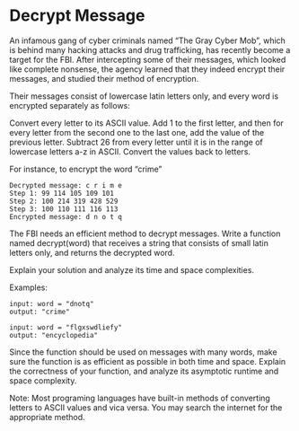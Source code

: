 # Decrypt Message

An infamous gang of cyber criminals named “The Gray Cyber Mob”, which is behind many hacking attacks and drug trafficking, has recently become a target for the FBI. After intercepting some of their messages, which looked like complete nonsense, the agency learned that they indeed encrypt their messages, and studied their method of encryption.

Their messages consist of lowercase latin letters only, and every word is encrypted separately as follows:

Convert every letter to its ASCII value. Add 1 to the first letter, and then for every letter from the second one to the last one, add the value of the previous letter. Subtract 26 from every letter until it is in the range of lowercase letters a-z in ASCII. Convert the values back to letters.

For instance, to encrypt the word “crime”

```
Decrypted message: c r i m e
Step 1: 99 114 105 109 101
Step 2: 100 214 319 428 529
Step 3: 100 110 111 116 113
Encrypted message: d n o t q
```

The FBI needs an efficient method to decrypt messages. Write a function named decrypt(word) that receives a string that consists of small latin letters only, and returns the decrypted word.

Explain your solution and analyze its time and space complexities.

Examples:

```
input: word = "dnotq"
output: "crime"

input: word = "flgxswdliefy"
output: "encyclopedia"
```

Since the function should be used on messages with many words, make sure the function is as efficient as possible in both time and space. Explain the correctness of your function, and analyze its asymptotic runtime and space complexity.

Note: Most programing languages have built-in methods of converting letters to ASCII values and vica versa. You may search the internet for the appropriate method.

